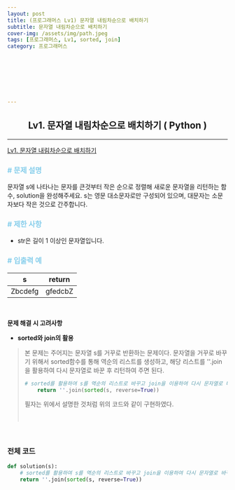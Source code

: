 ```yaml
---
layout: post
title: (프로그래머스 Lv1) 문자열 내림차순으로 배치하기
subtitle: 문자열 내림차순으로 배치하기
cover-img: /assets/img/path.jpeg
tags: [프로그래머스, Lv1, sorted, join]
category: 프로그래머스








---
```


<center>
  <h2>
    Lv1. 문자열 내림차순으로 배치하기 ( Python )
  </h2>
</center>

------

[Lv1. 문자열 내림차순으로 배치하기](https://programmers.co.kr/learn/courses/30/lessons/12917)

### <span style="color:skyblue"># 문제 설명</span>

문자열 s에 나타나는 문자를 큰것부터 작은 순으로 정렬해 새로운 문자열을 리턴하는 함수, solution을 완성해주세요.
s는 영문 대소문자로만 구성되어 있으며, 대문자는 소문자보다 작은 것으로 간주합니다.

### <span style="color:skyblue"># 제한 사항</span>

- str은 길이 1 이상인 문자열입니다.

### <span style="color:skyblue"># 입출력 예

| s       | return  |
| ------- | ------- |
| Zbcdefg | gfedcbZ |

<br>

 **문제 해결 시 고려사항**

- **sorted와 join의 활용**

>  본 문제는 주어지는 문자열 s를 거꾸로 반환하는 문제이다. 문자열을 거꾸로 바꾸기 위해서 sorted함수를 통해 역순의 리스트를 생성하고, 해당 리스트를 ''.join을 활용하여 다시 문자열로 바꾼 후 리턴하여 주면 된다.
>
>  ```python
>  # sorted를 활용하여 s를 역순의 리스트로 바꾸고 join을 이용하여 다시 문자열로 바꾸어 리턴
>      return ''.join(sorted(s, reverse=True))
>  ```
>
>  필자는 위에서 설명한 것처럼 위의 코드와 같이 구현하였다.
>
>  <br>

<br>

### 전체 코드

```python
def solution(s):
    # sorted를 활용하여 s를 역순의 리스트로 바꾸고 join을 이용하여 다시 문자열로 바꾸어 리턴
    return ''.join(sorted(s, reverse=True))
```

